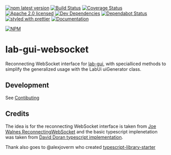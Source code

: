 [![npm latest version](https://img.shields.io/npm/v/lab-gui-websocket.svg)](https://www.npmjs.com/package/lab-gui-websocket)
[![Build Status](https://travis-ci.org/MicroControlLab/lab-gui-websocket.svg?branch=master)](https://travis-ci.org/MicroControlLab/lab-gui-websocket)
[![Coverage Status](https://coveralls.io/repos/github/MicroControlLab/lab-gui-websocket/badge.svg?branch=master)](https://coveralls.io/github/MicroControlLab/lab-gui-websocket?branch=master)
[![Apache 2.0 licensed](https://img.shields.io/hexpm/l/plug.svg)](https://raw.githubusercontent.com/MicroControlLab/lab-gui-websocket/master/LICENSE)
[![Dev Dependencies](https://david-dm.org/MicroControlLab/lab-gui-websocket/dev-status.svg)](https://david-dm.org/MicroControlLab/lab-gui-websocket?type=dev)
[![Dependabot Status](https://api.dependabot.com/badges/status?host=github&repo=MicroControlLab/lab-gui-websocket)](https://dependabot.com)
[![styled with prettier](https://img.shields.io/badge/styled_with-prettier-ff69b4.svg)](https://github.com/prettier/prettier)
[![Documentation](https://img.shields.io/badge/docs-gh--pages-brightgreen.svg)](https://microcontrollab.github.io/lab-gui-websocket/index.html)

[![NPM](https://nodei.co/npm/lab-gui-websocket.png)](https://npmjs.org/package/lab-gui-websocket)

# lab-gui-websocket

Reconnecting WebSocket interface for [lab-gui](https://github.com/MicroControlLab/lab-gui), with specialliced methods to simplify the generalized usage with the LabUi uiGenerator class.

## Development

See [Contibuting](https://github.com/MicroControlLab/lab-gui-websocket/blob/master/CONTRIBUTING.md)

## Credits

The idea is for the reconnecting WebSocket interface is taken from [Joe Walnes ReconnectingWebSocket](https://github.com/joewalnes/reconnecting-websocket) and the basic typescript implenetation was taken from [David Doran typescript implementation](https://github.com/daviddoran/typescript-reconnecting-websocket).

Thank also goes to @alexjoverm who created [typescript-library-starter](https://github.com/alexjoverm/typescript-library-starter)
